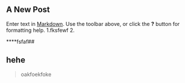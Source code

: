 ## A New Post

Enter text in [Markdown](http://daringfireball.net/projects/markdown/). Use the toolbar above, or click the **?** button for formatting help.
1.fksfewf
2. 

****fsfaf##

###

## hehe

> oakfoekfoke
